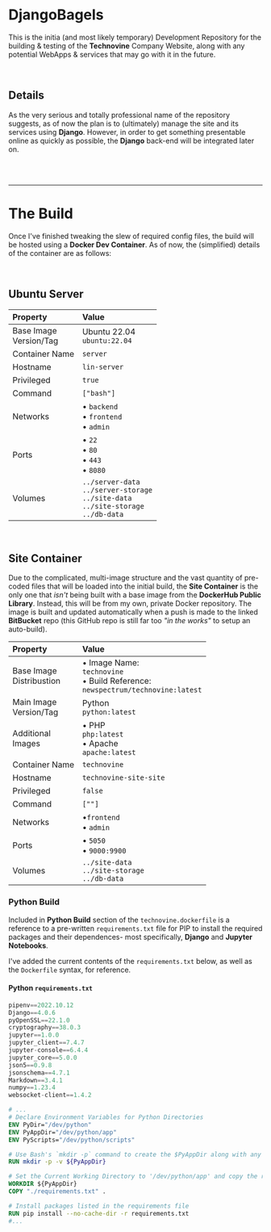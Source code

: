 # DjangoBagels

This is the initia (and most likely temporary) Development Repository for the building & testing of the __Technovine__ Company Website, along with any potential WebApps & services that may go with it in the future.


<br />

## Details

As the very serious and totally professional name of the repository suggests, as of now the plan is to (ultimately) manage the site and its services using __Django__. However, in order to get something presentable online as quickly as possible, the __Django__ back-end will be integrated later on.



<br /><br />

---

# The Build

Once I've finished tweaking the slew of required config files, the build will be hosted using a __Docker Dev Container__. As of now, the (simplified) details of the container are as follows:


<br />

## Ubuntu Server

| Property | Value |
| :--- | :--- |
| Base Image<br />Version/Tag | Ubuntu 22.04<br />`ubuntu:22.04` |
| Container Name | `server` |
| Hostname | `lin-server` |
| Privileged | `true` |
| Command | `["bash"]` |
| Networks | • `backend`<br />• `frontend`<br />• `admin` |
| Ports | • `22`<br />• `80`<br />• `443`<br />• `8080` |
| Volumes | `../server-data`<br />`../server-storage`<br />`../site-data`<br />`../site-storage`<br />`../db-data` |



<br />

## Site Container

Due to the complicated, multi-image structure and the vast quantity of pre-coded files that will be loaded into the initial build, the __Site Container__ is the only one that *isn't* being built with a base image from the __DockerHub Public Library__. Instead, this will be from my own, private Docker repository. The image is built and updated automatically when a push is made to the linked __BitBucket__ repo (this GitHub repo is still far too *"in the works"* to setup an auto-build).

| Property | Value |
| :--- | :--- |
| Base Image<br />Distribustion | • Image Name:<br />`technovine` <br />• Build Reference:<br />`newspectrum/technovine:latest` |
| Main Image<br />Version/Tag | Python<br />`python:latest` |
| Additional<br />Images | • PHP <br />`php:latest` <br />• Apache <br />`apache:latest` |
| Container Name | `technovine` |
| Hostname | `technovine-site-site` |
| Privileged | `false` |
| Command | `[""]` |
| Networks | •`frontend`<br />• `admin` |
| Ports | • `5050`<br />• `9000:9900`<br /> |
| Volumes | `../site-data`<br />`../site-storage`<br />`../db-data` |


### Python Build

Included in __Python Build__ section of the `technovine.dockerfile` is a reference to a pre-written `requirements.txt` file for PIP to install the required packages and their dependences- most specifically, __Django__ and __Jupyter Notebooks__.

I've added the current contents of the `requirements.txt` below, as well as the `Dockerfile` syntax, for reference.

#### Python `requirements.txt`

```python
pipenv==2022.10.12
Django==4.0.6
pyOpenSSL==22.1.0
cryptography==38.0.3
jupyter==1.0.0      
jupyter_client==7.4.7
jupyter-console==6.4.4
jupyter_core==5.0.0
json5==0.9.8
jsonschema==4.7.1
Markdown==3.4.1
numpy==1.23.4
websocket-client==1.4.2
```

```dockerfile
# ...
# Declare Environment Variables for Python Directories
ENV PyDir="/dev/python"
ENV PyAppDir="/dev/python/app"
ENV PyScripts="/dev/python/scripts"

# Use Bash's `mkdir -p` command to create the $PyAppDir along with any missing parent directories (because they are, in fact,  all missing).
RUN mkdir -p -v ${PyAppDir}

# Set the Current Working Directory to '/dev/python/app' and copy the requirements file (located in the root of the docker base image)
WORKDIR ${PyAppDir}
COPY "./requirements.txt" .

# Install packages listed in the requirements file
RUN pip install --no-cache-dir -r requirements.txt
#...
```


<!-- 

★ Code Blocks
```python

```

```dockerfile

```

```yaml

```

```json

```

```bash

```

```powershell

```

```markdown

```

```html

```

```css

```

```less

```

```sass

```

```scss

```

```javascript

```

```typescript

```





| Property | Value |
| :--- | :--- |
| text | `value` |
| text | `value` |
| text | `value` |
| text | `value` |
| text | `value` |
| text | `value` |
| Additional<br />Images | Image <br />`dist:tag` <br /><br />Image <br />`dist:tag` <br /><br /> |
| text | • `text`<br />• `text`<br />• `text`<br />• `text` |
| <b>Property</b> | <b>Inner-Title</b><br />• `text`<br />• `text`<br />• `text` |


 -->

